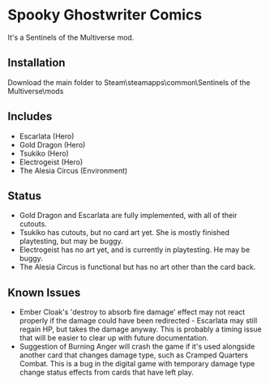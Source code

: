 # Spooky Ghostwriter Comics

It's a Sentinels of the Multiverse mod.

## Installation

Download the main folder to Steam\steamapps\common\Sentinels of the Multiverse\mods

## Includes

* Escarlata (Hero)
* Gold Dragon (Hero)
* Tsukiko (Hero)
* Electrogeist (Hero)
* The Alesia Circus (Environment)

## Status

* Gold Dragon and Escarlata are fully implemented, with all of their cutouts.
* Tsukiko has cutouts, but no card art yet. She is mostly finished playtesting, but may be buggy.
* Electrogeist has no art yet, and is currently in playtesting. He may be buggy.
* The Alesia Circus is functional but has no art other than the card back.

## Known Issues

* Ember Cloak's 'destroy to absorb fire damage' effect may not react properly if the damage could have been redirected - Escarlata may still regain HP, but takes the damage anyway. This is probably a timing issue that will be easier to clear up with future documentation.
* Suggestion of Burning Anger will crash the game if it's used alongside another card that changes damage type, such as Cramped Quarters Combat. This is a bug in the digital game with temporary damage type change status effects from cards that have left play.